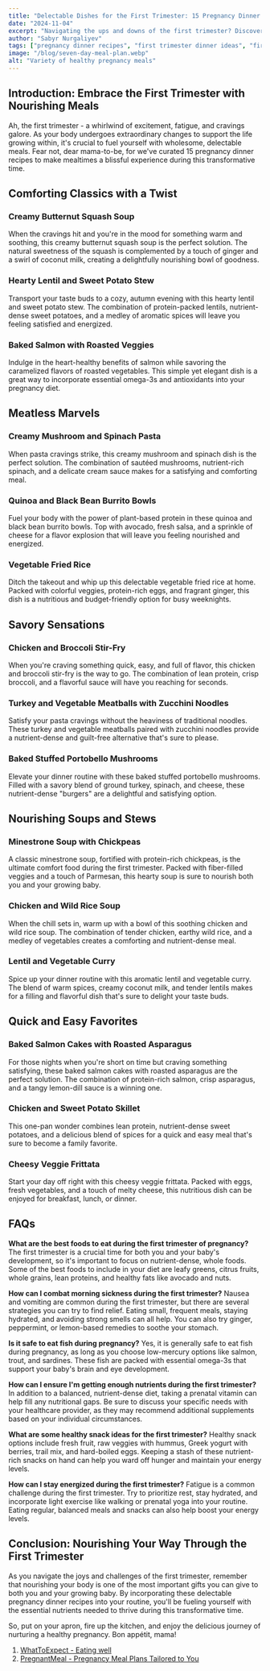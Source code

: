 ```yaml
---
title: "Delectable Dishes for the First Trimester: 15 Pregnancy Dinner Recipes to Nourish You and Baby"
date: "2024-11-04"
excerpt: "Navigating the ups and downs of the first trimester? Discover 15 delicious and nutrient-dense pregnancy dinner recipes to keep you and your little one thriving."
author: "Sabyr Nurgaliyev"
tags: ["pregnancy dinner recipes", "first trimester dinner ideas", "first trimester pregnancy recipes"]
image: "/blog/seven-day-meal-plan.webp"
alt: "Variety of healthy pregnancy meals"
---
```


## Introduction: Embrace the First Trimester with Nourishing Meals

Ah, the first trimester - a whirlwind of excitement, fatigue, and cravings galore. As your body undergoes extraordinary changes to support the life growing within, it's crucial to fuel yourself with wholesome, delectable meals. Fear not, dear mama-to-be, for we've curated 15 pregnancy dinner recipes to make mealtimes a blissful experience during this transformative time.

## Comforting Classics with a Twist

### Creamy Butternut Squash Soup

When the cravings hit and you're in the mood for something warm and soothing, this creamy butternut squash soup is the perfect solution. The natural sweetness of the squash is complemented by a touch of ginger and a swirl of coconut milk, creating a delightfully nourishing bowl of goodness.

### Hearty Lentil and Sweet Potato Stew

Transport your taste buds to a cozy, autumn evening with this hearty lentil and sweet potato stew. The combination of protein-packed lentils, nutrient-dense sweet potatoes, and a medley of aromatic spices will leave you feeling satisfied and energized.

### Baked Salmon with Roasted Veggies

Indulge in the heart-healthy benefits of salmon while savoring the caramelized flavors of roasted vegetables. This simple yet elegant dish is a great way to incorporate essential omega-3s and antioxidants into your pregnancy diet.

## Meatless Marvels

### Creamy Mushroom and Spinach Pasta

When pasta cravings strike, this creamy mushroom and spinach dish is the perfect solution. The combination of sautéed mushrooms, nutrient-rich spinach, and a delicate cream sauce makes for a satisfying and comforting meal.

### Quinoa and Black Bean Burrito Bowls

Fuel your body with the power of plant-based protein in these quinoa and black bean burrito bowls. Top with avocado, fresh salsa, and a sprinkle of cheese for a flavor explosion that will leave you feeling nourished and energized.

### Vegetable Fried Rice

Ditch the takeout and whip up this delectable vegetable fried rice at home. Packed with colorful veggies, protein-rich eggs, and fragrant ginger, this dish is a nutritious and budget-friendly option for busy weeknights.

## Savory Sensations

### Chicken and Broccoli Stir-Fry

When you're craving something quick, easy, and full of flavor, this chicken and broccoli stir-fry is the way to go. The combination of lean protein, crisp broccoli, and a flavorful sauce will have you reaching for seconds.

### Turkey and Vegetable Meatballs with Zucchini Noodles

Satisfy your pasta cravings without the heaviness of traditional noodles. These turkey and vegetable meatballs paired with zucchini noodles provide a nutrient-dense and guilt-free alternative that's sure to please.

### Baked Stuffed Portobello Mushrooms

Elevate your dinner routine with these baked stuffed portobello mushrooms. Filled with a savory blend of ground turkey, spinach, and cheese, these nutrient-dense "burgers" are a delightful and satisfying option.

## Nourishing Soups and Stews

### Minestrone Soup with Chickpeas

A classic minestrone soup, fortified with protein-rich chickpeas, is the ultimate comfort food during the first trimester. Packed with fiber-filled veggies and a touch of Parmesan, this hearty soup is sure to nourish both you and your growing baby.

### Chicken and Wild Rice Soup

When the chill sets in, warm up with a bowl of this soothing chicken and wild rice soup. The combination of tender chicken, earthy wild rice, and a medley of vegetables creates a comforting and nutrient-dense meal.

### Lentil and Vegetable Curry

Spice up your dinner routine with this aromatic lentil and vegetable curry. The blend of warm spices, creamy coconut milk, and tender lentils makes for a filling and flavorful dish that's sure to delight your taste buds.

## Quick and Easy Favorites

### Baked Salmon Cakes with Roasted Asparagus

For those nights when you're short on time but craving something satisfying, these baked salmon cakes with roasted asparagus are the perfect solution. The combination of protein-rich salmon, crisp asparagus, and a tangy lemon-dill sauce is a winning one.

### Chicken and Sweet Potato Skillet

This one-pan wonder combines lean protein, nutrient-dense sweet potatoes, and a delicious blend of spices for a quick and easy meal that's sure to become a family favorite.

### Cheesy Veggie Frittata

Start your day off right with this cheesy veggie frittata. Packed with eggs, fresh vegetables, and a touch of melty cheese, this nutritious dish can be enjoyed for breakfast, lunch, or dinner.

## FAQs

**What are the best foods to eat during the first trimester of pregnancy?**
   The first trimester is a crucial time for both you and your baby's development, so it's important to focus on nutrient-dense, whole foods. Some of the best foods to include in your diet are leafy greens, citrus fruits, whole grains, lean proteins, and healthy fats like avocado and nuts.

**How can I combat morning sickness during the first trimester?**
   Nausea and vomiting are common during the first trimester, but there are several strategies you can try to find relief. Eating small, frequent meals, staying hydrated, and avoiding strong smells can all help. You can also try ginger, peppermint, or lemon-based remedies to soothe your stomach.

**Is it safe to eat fish during pregnancy?**
   Yes, it is generally safe to eat fish during pregnancy, as long as you choose low-mercury options like salmon, trout, and sardines. These fish are packed with essential omega-3s that support your baby's brain and eye development.

**How can I ensure I'm getting enough nutrients during the first trimester?**
   In addition to a balanced, nutrient-dense diet, taking a prenatal vitamin can help fill any nutritional gaps. Be sure to discuss your specific needs with your healthcare provider, as they may recommend additional supplements based on your individual circumstances.

**What are some healthy snack ideas for the first trimester?**
   Healthy snack options include fresh fruit, raw veggies with hummus, Greek yogurt with berries, trail mix, and hard-boiled eggs. Keeping a stash of these nutrient-rich snacks on hand can help you ward off hunger and maintain your energy levels.

**How can I stay energized during the first trimester?**
   Fatigue is a common challenge during the first trimester. Try to prioritize rest, stay hydrated, and incorporate light exercise like walking or prenatal yoga into your routine. Eating regular, balanced meals and snacks can also help boost your energy levels.

## Conclusion: Nourishing Your Way Through the First Trimester

As you navigate the joys and challenges of the first trimester, remember that nourishing your body is one of the most important gifts you can give to both you and your growing baby. By incorporating these delectable pregnancy dinner recipes into your routine, you'll be fueling yourself with the essential nutrients needed to thrive during this transformative time.

So, put on your apron, fire up the kitchen, and enjoy the delicious journey of nurturing a healthy pregnancy. Bon appétit, mama!

1. [WhatToExpect - Eating well](https://www.whattoexpect.com/pregnancy/eating-well/)
2. [PregnantMeal - Pregnancy Meal Plans Tailored to You](https://www.pregnantmeal.com)
